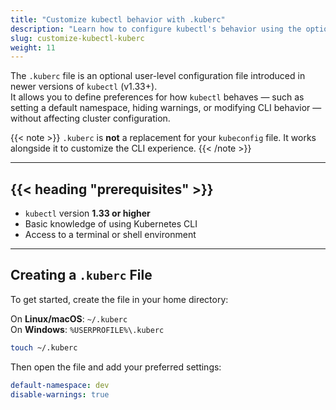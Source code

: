 ```yaml
---
title: "Customize kubectl behavior with .kuberc"
description: "Learn how to configure kubectl's behavior using the optional .kuberc file"
slug: customize-kubectl-kuberc
weight: 11
---
```


The `.kuberc` file is an optional user-level configuration file introduced in newer versions of `kubectl` (v1.33+).  
It allows you to define preferences for how `kubectl` behaves — such as setting a default namespace, hiding warnings, or modifying CLI behavior — without affecting cluster configuration.

{{< note >}}
`.kuberc` is **not** a replacement for your `kubeconfig` file. It works alongside it to customize the CLI experience.
{{< /note >}}

---

## {{< heading "prerequisites" >}}

- `kubectl` version **1.33 or higher**
- Basic knowledge of using Kubernetes CLI
- Access to a terminal or shell environment

---

## Creating a `.kuberc` File

To get started, create the file in your home directory:

On **Linux/macOS**: `~/.kuberc`  
On **Windows**: `%USERPROFILE%\.kuberc`

```bash
touch ~/.kuberc
```

Then open the file and add your preferred settings:

```yaml
default-namespace: dev
disable-warnings: true
```


